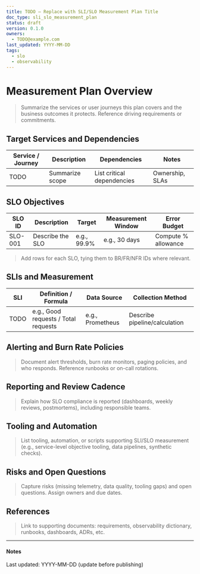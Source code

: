 ```yaml
---
title: TODO — Replace with SLI/SLO Measurement Plan Title
doc_type: sli_slo_measurement_plan
status: draft
version: 0.1.0
owners:
  - TODO@example.com
last_updated: YYYY-MM-DD
tags:
  - slo
  - observability
---
```


# Measurement Plan Overview

> Summarize the services or user journeys this plan covers and the business
> outcomes it protects. Reference driving requirements or commitments.

## Target Services and Dependencies

| Service / Journey | Description | Dependencies | Notes |
| --- | --- | --- | --- |
| TODO | Summarize scope | List critical dependencies | Ownership, SLAs |

## SLO Objectives

| SLO ID | Description | Target | Measurement Window | Error Budget |
| --- | --- | --- | --- | --- |
| SLO-001 | Describe the SLO | e.g., 99.9% | e.g., 30 days | Compute % allowance |

> Add rows for each SLO, tying them to BR/FR/NFR IDs where relevant.

## SLIs and Measurement

| SLI | Definition / Formula | Data Source | Collection Method |
| --- | --- | --- | --- |
| TODO | e.g., Good requests / Total requests | e.g., Prometheus | Describe pipeline/calculation |

## Alerting and Burn Rate Policies

> Document alert thresholds, burn rate monitors, paging policies, and who
> responds. Reference runbooks or on-call rotations.

## Reporting and Review Cadence

> Explain how SLO compliance is reported (dashboards, weekly reviews,
> postmortems), including responsible teams.

## Tooling and Automation

> List tooling, automation, or scripts supporting SLI/SLO measurement (e.g.,
> service-level objective tooling, data pipelines, synthetic checks).

## Risks and Open Questions

> Capture risks (missing telemetry, data quality, tooling gaps) and open
> questions. Assign owners and due dates.

## References

> Link to supporting documents: requirements, observability dictionary,
> runbooks, dashboards, ADRs, etc.

---

#### Notes

Last updated: YYYY-MM-DD (update before publishing)
